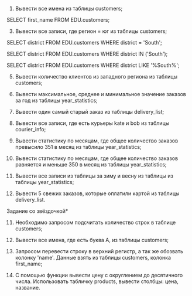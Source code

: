 1) Вывести все имена из таблицы customers;

SELECT first_name
FROM EDU.customers;

3) Вывести все записи, где регион = юг из таблицы customers;

SELECT district
FROM EDU.customers
WHERE district = 'South';

SELECT district
FROM EDU.customers
WHERE district IN ('South');

SELECT district
FROM EDU.customers
WHERE district LIKE '%South%';

5) Вывести количество клиентов из западного региона из таблицы customers;

7) Вывести максимальное, среднее и минимальное значение заказов за год из таблицы year_statistics;

9) Вывести один самый старый заказ из таблицы delivery_list;

10) Вывести все записи, где есть курьеры kate и bob из таблицы courier_info;

12) Вывести статистику по месяцам, где общее количество заказов превысило 351 в месяц из таблицы year_statistics;

14) Вывести статистику по месяцам, где общее количество заказов равняется и меньше 350 в месяц из таблицы year_statistics;

16) Вывести все записи из таблицы за зиму и весну из таблицы из таблицы year_statistics;

18) Вывести 5 свежих заказов, которые оплатили картой из таблицы delivery_list.

Задание cо звёздочкой*


11) Необходимо запросом подсчитать количество строк в таблице customers;

13) Вывести все имена, где есть буква A, из таблицы customers;

15) Запросом перевести строку в верхний регистр, а так же обозвать колонку 'name'. Данные взять из таблицы customers, колонка first_name;

17) С помощью функции вывести цену с округлением до десятичного числа. Использовать табличку products, вывести столбцы: цена, название.


